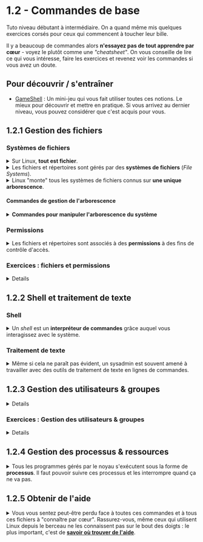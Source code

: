 # 1.2 - Commandes de base
Tuto niveau débutant à intermédiaire. On a quand même mis quelques exercices corsés pour ceux qui commencent à toucher leur bille.

Il y a beaucoup de commandes alors **n'essayez pas de tout apprendre par cœur** - voyez le plutôt comme une *"cheatsheet"*. On vous conseille de lire ce qui vous intéresse, faire les exercices et revenez voir les commandes si vous avez un doute.

## Pour découvrir / s'entraîner
+ [GameShell](https://github.com/phyver/GameShell) : Un mini-jeu qui vous fait utiliser toutes ces notions. Le mieux pour découvrir et mettre en pratique. Si vous arrivez au dernier niveau, vous pouvez considérer que c'est acquis pour vous.

## 1.2.1 Gestion des fichiers

### Systèmes de fichiers
<details><summary>Sur Linux, <b>tout est fichier</b>.</summary>

Que ce soient les comptes d'utilisateurs, la configuration de votre shell, votre clavier ou votre connexion avec un serveur distant, tout est représenté par des fichiers.

</details>

<details><summary>Les fichiers et répertoires sont gérés par des <b>systèmes de fichiers</b> (<i>File Systems</i>).</summary>

Un FS est une couche logique qui opère par dessus une partition d'un périphérique de stockage. 

Son rôle principal est d'organiser vos données dans une structure logique arborescente, qui vous permet de les désigner par des **chemins**.

Le FS a d'autres tâches comme [gérer les permissions](#les-permissions-unix) sur ces données, vérifier leur intégrité, prendre des instantanés à des fins de sauvegarde ... et bien d'autres encore. 

</details>

<details><summary>Linux "monte" tous les systèmes de fichiers connus sur <b>une unique arborescence</b>.</summary>

+ La **racine** de cette arborescence est `/`.
    - C'est la base de l'arborescence.
    - Il s'agit généralement du système de fichiers sur lequel le gros du système est installé.
+ D'autres systèmes de fichiers peuvent être **"montés"** en n'importe quel point sous la racine.
    - *Monter* (*mount*) un système de fichiers signifie le *"brancher"* à l'arborescence pour rendre son contenu accessible au système.
    - Un *mountpoint* est un répertoire sur lequel on monte un système de fichiers.
        * Par exemple, votre partition de boot est probablement montée sur `/boot/efi`.
+ Certains répertoires de l'arborescence ont une fonction standard, par exemple :
    - `/etc` : fichiers de config globaux (agissant à l'échelle de tout le système)
    - `/home` : répertoire sous lequel se trouvent les répertoires de chaque utilisateur (sauf *root*)
    - `/tmp` : fichiers temporaires ...
    - Ces chemins ne sont pas spécialement intuitifs mais vous apprendrez rapidement à vous y repérer pour trouver rapidement ce que vous cherchez.

</details>

#### Commandes de gestion de l'arborescence
<details><summary><b>Commandes pour manipuler l'arborescence du système</b></summary>

+ `pwd` : afficher le chemin du **dossier courant**
+ `ls` : **lister le contenu du dossier** courant.
    - `ls <dossier>` : lister le contenu d'un dossier
    - `ls <fichier>` : lister un fichier
    - `-l` : détails
        * permissions ...
        * taille ...
        * date de modification ...
    - `-a` : aussi les fichiers cachés (commençant par `.`)
        * *Remarque : tous les dossiers contiennent deux dossiers cachés spéciaux : `.` et `..`.* 
            * `.` désigne le dossier courant lui-même
            * `..` désigne le dossier parent.
+ `cd` : __*change directory*__
	- `cd <dossier>` : se rendre dans *dossier*.
		* Si le chemin est **absolu** (commence par `/`), on suivra le chemin à partir de la racine de l'arborescence.
    		* *Exemple : `cd /var/logs` : je vais dans le dossier `var/logs` sous `/`*
  		* Si le chemin est **relatif** (ne commence pas par `/`), on suivra le chemin à partir du dossier courant.
    		* *Exemple : `cd logs` : je vais dans le dossier `logs` sous le dossier courant*
	- `cd ..` : se rendre dans le dossier parent
	- `cd -` : retourner au dossier précédent
	- `cd ~` ou `cd $HOME` : se rendre dans son répertoire utilisateur.
+ `mkdir <dossier...>` : __*make directory*__
	- Même logique que *cd* avec les chemins relatifs et absolus
	- Pour créer plusieurs niveaux de répertoires d'un coup, utiliser `-p`:
		* `mkdir -p titi/tata/toto`
+ `rm` : __*remove*__
	- **<u>!-- ATTENTION --!</u>**, commande dangereuse. Les éléments supprimés ne sont pas placés dans une corbeille, ils sont perdus définitivement.
	- `rm <fichier...>`
	- `rm -r <dossier...>` : supprime les dossiers et leur contenu
	- Pour ne pas demander de confirmation, `-f`
		* `rm -rf titi`
	- Vous pouvez sélectionner les fichiers et dossiers avec un *wildcard* :
		* `?` : n'importe quel caractère
		* `*` : n'importe quelle chaîne de caractères
		* *Exemple : `rm *.jpg` supprime tous les fichiers qui termine par '.jpg'*
+ `cp <source...> <destination>` : __*copy*__, `mv <source...> <destination>` : __*move*__
	- Pareil, vous pouvez utiliser des *wildcards*
	- `cp 2021.tar.gz 2022.tar.gz 2023.tar.gz /mnt/stockage/photos/`
	- `mv /home/Documents/* /mnt/stockage/documents/`
+ `touch <fichier...>` : créer un fichier vide, ou rafraîchir sa date de modification s'il existe déjà
	- Alternative : `:> <fichier>` écrit du vide dans un fichier - donc, crée un fichier vide ou supprime son contenu s'il existe déjà.
+ `ln -s <source> <destination>` : créer un *symlink* (lien symbolique)
	- _Avec un chemin absolu : `ln -s /usr/lib/jvm/java-17-openjdk /usr/lib/jvm/default` : créée le lien `/usr/lib/jvm/default`, un pointeur sur `/usr/lib/jvm/java-17-openjdk`._
		* _Même si vous déplacez `default` ailleurs, il pointera toujours sur les mêmes données._
	- _Avec un chemin relatif : `ln -s ./java-17-openjdk ./default`._
		* _Si vous déplacez `default` dans un autre dossier, il tentera de pointer sur `java-17-openjdk` dans ce nouveau dossier._
	- Il existe aussi des *hard links* (sans l'option `-s`).
+ `locate <nom-ou-chemin>` et `updatedb` : **Trouver des fichiers n'importe où dans l'arborescence**
	- `sudo updatedb` : pour rafraîchir la base de données des chemins
	- `locate openjdk` : trouver tous les chemins qui contiennent *"openjdk"*
	- `locate jvm/java-17-openjdk` : trouver tous les chemins qui contiennent *"jvm/java-17-openjdk"*...
	- `locate -b <nom>` : chercher uniquement dans le nom de fichier et pas le reste du chemin
	- Si vous n'avez pas ces commandes, procurez-vous le paquet *mlocate* ou *plocate*
+ `du` : *disk usage* (taille d'un fichier ou répertoire)
	- `du <fichier...>` : taille de fichiers
	- `du -csh <dossier>` : taille totale du dossier
	- `du -ch <dossier>` : taille de chaque élément dans le dossier, puis taille totale
+ `df` : Espace libre et utilisé sur l'ensemble d'un système de fichiers
	- `df -h` : pour tous les FS montés
	- `df -h <chemin>` : pour le FS contenant le chemin

#### Pour aller plus loin :
<details>

+ [*tar* : créer et extraire des archives rapidement](https://doc.ubuntu-fr.org/tar)
+ [*Hard links* and *Symlinks* explained](https://www.redhat.com/sysadmin/linking-linux-explained)
+ [La commande *find*](https://www.ionos.com/digitalguide/server/configuration/linux-find-command/)
	- Chercher des fichiers avec des filtres bien spécifiques
	- Eventuellement exécuter des actions sur ces fichiers
</details>

</details>
</details>


### Permissions
<details><summary>Les fichiers et répertoires sont associés à des <b>permissions</b> à des fins de contrôle d'accès.</summary>

+ Les permissions possibles sont :
    - `r` : __*read*__
    - `w` : __*write*__, le droit de modifier ou supprimer.
        * *Sur un dossier, accorde le droit de créer des fichiers dans ce dossier.*
    - `x` : __*execute*__
        * *Sur un dossier, accorde le droit de se rendre dans ce dossier et d'en lister le contenu.*
+ Les fichiers ont un **utilisateur et un groupe propriétaire**. Les permissions s'appliquent à **trois entités** :
    - `u` : __*user*__, l'utilisateur propriétaire du fichier/dossier
    - `g` : __*group*__, les utilisateurs du groupe propriétaire du fichier/dossier
    - `o` : __*others*__, tous les autres utilisateurs
+ Les permissions d'un fichier pour une entité donnée sont représentées par **trois bits** - on peut donc les traduire en valeur numérique dans le système octal.
    - Dans l'ordre, les trois bits sont `rwx`. 
    - Avec ces trois **bits à 1 (permission accordée)**, on a donc `111` = `7` dans le système octal.
        * `r` = 4 (2²)
        * `w` = 2 (2¹)
        * `x` = 1 (2⁰)
        * `rwx` =  4 + 2 + 1 = 7
    - *Par exemple, si j'accorde uniquement les droits de lecture et d'exécution, mais pas d'écriture, les permissions s'écrivent :*
        * `r-x` en notation symbolique
        * `5` en notation octale

<details><summary>Pour récapituler, voici quelques exemples :</summary>

+ `rwx rwx rwx` ou `777` :
    - `u=rwx` : l'utilisateur propriétaire a tous les droits
    - `g=rwx` : le groupe propriétaire a tous les droits
    - `o=rwx` : tous les autres utilisateurs ont tous les droits
    - Le fichier est donc publiquement lisible, modifiable et exécutable.
+ `rwx r-x r-x` ou `755` :
    - Tout le monde peut lire et exécuter
    - Seul l'utilisateur propriétaire peut modifier
+ `rwx r-x ---` :
    - L'utilisateur propriétaire et le groupe propriétaire peuvent lire et exécuter.
    - Seul l'utilisateur propriétaire peut modifier
+ `rw- r-- r--` :
    - Tout le monde peut lire.
    - Seul l'utilisateur propriétaire peut modifier.
    - Le fichier n'est pas exécutable.

</details>

+ L'utilisateur `root` peut passer outre les permissions. Il a **tous les droits sur le système**. L'administreur peut temporairement agir en temps que `root` en préfixant votre commande par **`sudo`** - mais, il fait alors très attention à ce qu'il fait !
	- Exemple : `sudo cat /etc/shadow`
	- Réfléchissez avant d'exécuter des commandes avec `sudo`. Par exemple, `sudo rm -rf /` supprimerait TOUTE l'arborescence du système.

#### Commandes de gestion des permissions
<details>

+ `ls -l` : afficher
	- Affiche l'utilisateur et le groupe propriétaires
	- Affiche les permissions
+ `chmod <permissions> <fichier-ou-dossier...>` : changer les permissions
	- Les permissions peuvent être assignées pour seulement certaines entités ou pour toutes les entités, de façon absolue ou relative et en notation symbolique ou octale :
		* `chmod u+x monf.txt` : **ajouter** la perm `x` à `u`
		* `chmod ug=rw,o= monf.txt` : **set de manière absolue** les perms à `rw-` pour `u` et `g`, set les perms à `---` pour `o`
		* `chmod ugo-x monf.txt` : **retirer** la perm `x` à tout le monde
		* `chmod rwxr-xr-x monf.txt` : **set de manière absolue** les perms `rwx` pour `u`, `r-x` pour `g` et `r-x` pour `o`
		* `chmod 755 monf.txt` : équivalent à la commande du dessus. **<u>C'est la syntaxe à privilégier</u>**
	- Option `-R` : mode récursif (appliquer à tous les enfants d'un dossier)
+ `chown [user][:group] <fichier-ou-dossier...>` : changer l'*ownership*
	- `chown dupont monf.txt`
	- `chown dupont:admin monf.txt`
	- `chown :admin monf.txt`
	- Option `-R` : mode récursif (appliquer à tous les enfants d'un dossier)
</details>

#### <h4>Pour aller plus loin : gestion avancée des permissions

<details><summary>Le système des permissions UNIX, détaillé plus haut, est évidemment trop simpliste pour mettre en place des politiques de contrôle d'accès complexes. Linux utilise aussi d'autres systèmes de permissions plus avancés.</summary>

+ [Permissions spéciales](https://www.redhat.com/sysadmin/suid-sgid-sticky-bit) : sticky bit, SGID bit et SUID bit
+ [ACLs](https://doc.ubuntu-fr.org/acl) : Aller plus loin que le modèle POSIX standard pour assigner des permissions spécifiques à plusieurs utilisateurs et groupes
+ [SElinux (avancé)](https://access.redhat.com/documentation/fr-fr/red_hat_enterprise_linux/9/html/using_selinux/getting-started-with-selinux_using-selinux) : confinement avancé des composants du système
    - Très utilisé sur les systèmes RHEL

</details>

</details>

### Exercices : fichiers et permissions
<details>

#### Exercice 1 : Baptême du feu (très facile)
<details>

+ Affichez votre répertoire courant.
+ Rendez-vous dans le dossier `/tmp`.
+ Listez son contenu, y compris les fichiers cachés.
+ Affichez la taille totale du dossier `/tmp`.
+ Créez-y un dossier `mond`
+ Déplacez-vous dans ce dossier et créez-y un fichier vide `monf`
+ Remontez au dossier parent.
+ Supprimez le dossier `mond` en une seule commande.
+ Rendez-vous dans votre *home directory*.
+ Affichez les permissions et l'utilisateur propriétaire du dossier courant.
+ Sans changer de dossier, créez le fichier `/opt/monf-le-retour-de-la-vengeance-chez-les-chtis-4`
+ Créez un lien symbolique vers le fichier nouvellement créé dans votre home directory.
+ En utilisant `locate`, trouvez tous les chemins du système de fichier qui contiennent *"vmlinuz"*
+ En utilisant `locate`, trouvez tous les chemins du système de fichier qui contiennent `tab` dans le nom du fichier (et pas le reste du chemin)
+ En utilisant `locate`, trouvez `monf-le-retour-de-la-vengeance-chez-les-chtis-4`, le fichier que vous avez récemment créé mais dont vous avez oublié le chemin complet.

</details>

#### Exercice 2 : Vous ne passerez pas (facile)
<details>

+ Créez un fichier `helloworld.sh` contenant :
	- ```bash
		#!/bin/bash
		echo 'H3ll0 W0rLd !!!'
		```
	- Pour écrire dans le fichier, utilisez [cat](#ecrire-avec-cat) ou un [éditeur de texte en lignes de commandes](#editeur2texte)
+ Affichez les permissions du nouveau fichier.
+ Exécutez ce fichier en lançant `./helloworld.sh` dans le dossier où vous l'avez créé.
+ Donnez la permission d'exécution au groupe propriétaire et à tous les autres utilisateurs, mais supprimez le droit de lecture à votre groupe.
+ Remplacez le groupe propriétaire du fichier par *wheel* ou *sudo* (selon celui des deux qui apparait lorsque vous tapez `groups`)
+ Créez en une seule commande les dossiers `/mnt/toto/titi/tata`. Affichez les propriétaires du dossier `/mnt/toto/titi/tata`. Si vous n'en êtes pas propriétaire, devenez propriétaire de tous les dossiers se trouvant sous `/mnt/toto` en une seule commande.

</details>

#### Exercice 3 : Find (intermédiaire)
<details>

+ Trouvez les fichiers à partir de `/var/log` qui finissent par *".log"*.
+ Trouvez les dossiers dans `/etc` qui contiennent *"network"*, de façon insensible à la casse, dans leur nom.
+ Trouvez tous les fichiers dans `/var/log` qui datent de moins de 24h.
+ Trouvez tous les symlinks sous `/usr/lib` en descendant au maximum d'un répertoire en dessous de `/usr/lib`
	- (chercher dans le dossier-même et dans ses dossiers enfants, mais pas plus loin)
+ Trouvez tous les fichiers qui ne possèdent pas la permission d'exécution pour tous les utilisateurs (*others*) dans `/usr/bin` et, avec la même commandes, symlinkez les vers le dossier `/opt/vip/` que vous aurez créé au préalable. Les symlinks ne doivent pas être cassés.
</details>

#### Exercice 4 : Permissions spéciales (intermédiaire)
<details>

+ Créez un utilisateur *toto*
+ Créez un répertoire public `/opt/collab`, avec les fichiers suivants et les permissions suivantes :
	- `/opt/collab/by-toto.txt` appartenant à l'utilisateur *toto*
	- `/opt/collab/by-me.txt` appartenant à votre utilisateur
	- Tout le monde doit pouvoir modifier le contenu de ces deux fichiers, mais le seul à pouvoir supprimer ces fichiers est leur propriétaire
		* Votre utilisateur doit pouvoir modifier le contenu du fichier de *toto*, mais pas le supprimer
  
+ Créez un groupe *team*
+ Créez un répertoire `/opt/workspace` appartenant au groupe *team* où tous les fichiers qui seront créés à l'avenir seront automatiquement placés dans le groupe *teams*
	- Créez un fichier avec *toto* dans ce groupe. Il doit être placé automatiquement dans le groupe *teams*.
  
+ Seul *root* est autorisé à changer des mots de passe. Comment se fait-il que la commande `passwd` vous permette de changer votre propre mot de passe sans être *root* ?

+ Trouvez, à l'aide de `find`, tous les fichiers dans `/bin`, `/usr/bin` et `/sbin` qui ont au moins le bit SUID ou SGID de set. 
</details>

#### Exercice 5 : ACLs (intermédiaire)
<details>

+ Créez un utilisateur *toto*.
+ Créez avec votre utilisateur le fichier `/opt/just-me-and-toto`, et donnez-lui les permissions *0600*.
+ Sans changer l'owner du fichier ni ses permissions standard, créez une règle d'ACL pour que ce fichier soit aussi lisible et modifiable par *toto*.
+ *toto* et votre utilisateur doivent pouvoir afficher et modifier le fichier. Personne d'autre ne doit pouvoir l'afficher ou le modifier.

*NB : En pratique, les ACLs sont souvent utilisées pour partager des sockets entre plusieurs utilisateurs applicatifs.*
</details>

#### Exercice 6 : Magic FileSystem (avancé)
<details>

Vous aurez besoin des paquets qui permettent la gestion d'un système de fichiers BTRFS, probablement nommés `btrfs-progs`.

+ Créez un disque virtuel de 5G et montez le sur un nouveau *loop device*
	- *Indice: `man truncate`, `man losetup`
+ Créez deux partitions de 2.5G et formattez-les avec le système de fichiers *BTRFS* de façon à simuler du RAID0 (mirroring des deux partitions)
	- *Indice: `man mkfs.btrfs`*
+ Montez le système de fichiers en lecture seule sur `/mnt/butter`. Vous ne devez pas pouvoir créer un fichier dessus, même en temps que *root*.
+ Remontez le système de fichiers en mode écriture.
+ Créez un fichier `/mnt/butter/toto.txt` 
+ Faites un snapshot de votre système de fichiers à `/mnt/butter/snap-$(date +%Y-%m-%d)`
+ Supprimez le fichier `/mnt/butter/toto.txt`. Le snapshot doit toujours contenir `toto.txt`
+ *Hardlinkez* le fichier `toto.txt` contenu par le snapshot vers votre *home*. Pourquoi cela ne fonctionne-t-il pas ?
+ Démontez le système de fichiers, supprimez le *loop device* et le disque virtuel

</details>


#### Exercice 7 :  SELinux (avancé, RHEL)
<details>

+ Si ce n'est pas déjà fait, activez SELinux de façon permanente sur le système.
+ Affichez le contexte SELinux de `/etc/passwd`
+ Faites tourner votre serveur SSH sur le port 2222/tcp au lieu du port standard 22/tcp.
+ Avec un serveur web Apache, servez des fichiers depuis un sous-répertoire de votre *home* par exemple `~/Documents`
+ Suivez la procédure de récupération de mot de passe.
	- Démarrez en ajoutant `rd.break` à vos options de kernel. Vous obtiendrez un shell juste après le chargement du *initial RAMdisk*.
	- Montez le FS de votre partition racine sur `/sysroot`.
	- Chrootez sur `/sysroot` et modifiez le mot de passe d'un utilisateur.
	- Au cours de la procédure, il se peut que vous ayez à un moment fait subir des modifications au contexte SElinux d'un fichie. Lequel ?
    	- Arrangez-vous pour régler le problème.
+ (Difficile) : Créez un script [dispatcher](https://man.archlinux.org/man/NetworkManager-dispatcher.8.en) *NetworkManager* (script qui se lance automatiquement lorsqu'un certain événement survient sur une connexion NM).
	- Ce script DOIT commencer par `#!/bin/bash`
	- Lorsqu'une connexion devient UP, il doit append l'heure dans le fichier `/opt/connection-up.log`
	- Normalement, ça ne doit pas marcher. Qu'est-ce qui peut bien empêcher ce script de se lancer ? Résoudre le problème.

<details><sumamry>Indices :</summary>

- [Listening on uncommon ports with SELinux](https://www.rootusers.com/use-selinux-port-labeling-to-allow-services-to-use-non-standard-ports/)
- [Serving uncommon files with Apache on an SElinux-enabled system](https://tecadmin.net/configure-selinux-for-apache-new-directory/)
- [SElinux autorelabel a filesystem](https://access.redhat.com/solutions/24845)
  
</details>

</details>
</details>





## 1.2.2 Shell et traitement de texte

### Shell
<details><summary>Un <i>shell</i> est un <b>interpréteur de commandes</b> grâce auquel vous interagissez avec le système.</summary>

Faisons l'analogie entre Linux et une noix : vous avez le cerneau (*kernel*) à l'intérieur (assure les fonctions bas niveau), et la coquille (*shell*) qui l'enveloppe (interface haut niveau avec laquelle interagissent les utilisateurs).

Le shell par défaut sur la plupart des distributions est `bash` - c'est un shell très complet, à la syntaxe assez simple, et qui peut tout à faire servir de langage de programmation avec des variables, fonctions, boucles et tests conditionnels.

Pour les tâches avancées, on fait appel à d'autres programmes que l'on lance à partir du shell. 

<details><summary>Le shell assigne à ces programmes trois descripteurs de fichiers :</summary>

+ Une **sortie standard** (`stdout`, descripteur de fichier 1)
	* Résultat produit par la commande
+ Une **sortie d'erreur** (`stderr`, descripteur de fichier 2)
	* Messages d'information, de debug ou d'erreur qui ne doivent pas se retrouver mélangés avec le résultat de la commande
+ Une **entrée standard** (`stdin`, descripteur de fichier 0)
	* C'est là que le programme lit les données d'entrée dont il se nourrit. Ne pas confondre avec les arguments et les options fournis à l'appel du programme.

</details>

#### Redirections

<details><summary>Lorsque vous lancez les programmes de façon dans votre terminal, par défaut, <i>stdout</i> et <i>stderr</i> sont affichés dans le terminal et <i>stdin</i> provient de vos frappes de clavier. Or, le shell propose des <b>redirections</b> pour orienter la sortie d'une commande vers un certain fichier ou pour la passer à un autre programme.</summary>

+ `macommande > output.txt` : redirige *stdout* dans un fichier. S'il existe déjà, **remplace** son contenu.
  - `macommande >> output.txt` : redirige *stdout* dans un fichier. S'il existe déjà, **ajoute** le résultat à son contenu.
  - `macommande 2> err.txt` : redirige la sortie d'erreur dans un fichier.
  - `macommande 2>/dev/null` : `/dev/null` est un fichier spécial qui sert de "trou noir" - la sortie d'erreur disparaît tout simplement.
  - `macommande 2&>1 >/dev/null` : Redirige le descripteur `2` vers `1`, et `1` vers `/dev/null`. En gros, et *stdout* et *stderr* disparaissent, pour une commande totalement silencieuse.
+ `macommande < input.txt` : lit les données d'entrée à partir d'un fichier au lieu de les lire interactivement.
  - `macommande <<< "les chaussettes de l'archiduchesse sont elles sèches ? Je sais pas mais en tout cas elles fouettent vachement"` : input à partir d'un texte passé directement à la ligne de commande plutôt qu'un fichier
+ `macommande1 | macommande2` : opérateur **pipe** : passe les données produites par `macommande1` à `macommande2`. Vous pouvez enchaîner plusieurs commandes comme ça.
  - `macommande2 < <( macommande1 )` : équivalent, permet d'écrire les commandes dans l'autre sens.

</details>

#### Variables
<details>

+ Vous pouvez définir une variable avec la syntaxe `variable=valeur`. Ensuite, référencez la variable avec `$variable`.
	- Il ne doit pas y avoir d'espace entre le `=` et les deux opérandes.
	- Lire la valeur d'une variable : `echo "$variable"`
	- Si la valeur contient des espaces, il faut la mettre entre *quotes* simples ou doubles (`'` ou `"`).
  		* `couleurs="rouge vert jaune"`
  		* `$couleurs` serait décomposée en trois arguments - pour la traiter comme une seule chaîne de caractères, il faut aussi la référencer entre *quotes* : `echo "$couleurs"`
+ Scope des variables
    - `variable=valeur macommande` : définir la variable seulement pour une commande.
    - `export variable=valeur` : définir la variable pour tous les sous-processus (variable d'environnement). Autrement, elle reste locale au shell.
		* Une variable ne peut pas être exportée dans les processus parents. Elle ne peut que "descendre" la hiérarchie des processus.
+ Shell substitution : enregistrer la valeur d'une commande
	- `variable="$(macommande)"` : enregistre le *stdout* de *macommande* dans *variable*
	- `if [ "$(macommande)" = "rouge vert jaune" ]; then echo rasta; fi` : utilise le résultat de *macommande* directement comme argument d'une autre commande, sans passer par une variable.
+ Le shell utilise aussi des variables spéciales. Voici les plus importantes :
	- `$?` (code d'erreur de la dernière commande exécutée).
        * `0` : terminée sans erreur.
        * Toute autre valeur : erreur.
	- `$PATH` : dossiers où chercher des exécutables, délimités par des *":"*.
		* Exemple : `/usr/local/bin:/usr/bin:/bin:/usr/local/sbin`
		* Lorsque vous lancez une commande sans spécifier son chemin absolu (par exemple `ls`), vous cherchez parmi les dossiers des `$PATH` un exécutable qui porte le nom `ls`.
		* Vous pouvez ajouter un dossier comme suit : `export PATH="$PATH:/path/to/mon/dossier"`
	- `$HOME` : home directory de l'utilisateur courant.
    	* Bash supporte aussi les raccourcis `~` et `~dupont` (pour le home d'un autre utilisateur nommé *dupont*)
	- `$USER` et `$UID` : nom et UID de l'utilisateur courant

</details>

#### Navigation
<details>

- `Tab` : autocomplétion
- `Ctrl+L` : nettoyer l'écran.
- `Ctrl+A` / `Début` : début de ligne. `Ctrl+E` / `Fin` : fin de ligne.
- `Alt+RetourArrière` : effacer un mot entier


Bash se souvient des commandes que vous avez tapées précédemment.
+ `↓/↑` : naviguer dans les commandes précédentes.
+ `Ctrl+R` : chercher une commande précédente par mot clef.
- `!!` : commande précédente
  - Par exemple, `sudo !!` pour répéter la commande précédente en tant que `root`
  - `!3` : il y a 3 commandes
  - `!:2` : argument 2 de la dernière commande
  - `!3:2` : argument 2 il y a 3 commandes
  - `!$` : dernier argument de la dernière commande
	* Exemple : `cat /mnt/stockage/Documents/toto.txt` puis `cp !$ ~/Documents`
+ `history` : historique des commandes tapées. 
	- Ne contient pas les commandes actuellement en mémoire - seulement celles qui sont sauvegardées une fois que vous quittez le shell avec un `exit`.
</details>  

#### Pour aller plus loin
<details>

Aller plus loin avec Bash :
+ [Boucles](https://ryanstutorials.net/bash-scripting-tutorial/bash-loops.php)
+ Tests conditionnels
	- [`if`, `test` et `[`](https://buzut.net/maitriser-les-conditions-en-bash/)
	- [`&&` et `||`](https://frnn.medium.com/understanding-and-in-linux-bash-navigating-command-sequences-like-a-pro-fe5e72489da1)
	- [`case`](https://linuxize.com/post/bash-case-statement/), [`getopts`](https://www.quennec.fr/book/export/html/341)
+ [Fonctions](https://www.it-connect.fr/les-fonctions-en-bash%EF%BB%BF/) et [Aliases](https://doc.ubuntu-fr.org/alias)
+ [Personnalisation avec .bashrc](https://borntocode.fr/personnaliser-son-environnement-de-travail-sous-linux-grace-a-son-bashrc/) : enregistrer des variables, fonctions et alias de façon permanente
+ [Commentaires](https://linuxize.com/post/bash-comments/)

[Zsh](https://linuxhandbook.com/why-zsh/) : non, c'est pas le shell de Zemmour, c'est un shell à la syntaxe proche de Bash mais avec plus de fonctionnalités !
</details>

</details>


### Traitement de texte

<details><summary>Même si cela ne paraît pas évident, un sysadmin est souvent amené à travailler avec des outils de traitement de texte en lignes de commandes.</summary>

Puisque vous utilisez une interface textuelle, vous êtes en effet souvent amenés à filtrer, remplacer, générer et interpréter du texte.

Nous allons survoler les commandes les plus utiles pour travailler avec du texte.

+ `cat <fichier...>` : **Afficher un ou plusieurs fichiers**
	- On peut aussi l'utiliser pour **écrire dans des fichiers** grâce à des redirections : <a id=ecrire-avec-cat></a>
		* `cat > toto.txt` : créer / remplacer toto.txt
    		* Le "fichier" d'entrée est *stdin*, donc votre entrée clavier dans le terminal. Tapez interactivement votre message. Quand vous avez fini de taper le message, `Ctrl+D` pour fermer.
  		* `cat >> toto.txt` : append dans toto.txt
+ `wc` : *word count* (**Compter** des lignes/mots/caractères)
	- `wc -l` : nombre de lignes
	- `wc -c` : nombre de caractère
    	* *NB : (Compte les sauts de ligne !)*
	- `wc -w` : nombre de mots
	- Exemple : `who` affiche un utilisateur par ligne. Pour avoir le nombre d'utilisateurs connectés, il suffit donc de faire un `who | wc -l`
+ `grep <regex> <fichier...>` : **filtrer par expression régulière** (*regex*). **Incontournable !**
	- `grep 'root:' /etc/passwd` : afficher uniquement les lignes de `/etc/passwd` qui contiennent le texte `root:`
	- `getent passwd | grep 'root:'` : piper `grep` pour filtrer le résultat d'une commande
	- `-B<n>` : (Before) Afficher aussi les `n` lignes avant le match
	- `-C<n>` : **(Contexte) Afficher aussi les `n` lignes avant et après le match**
	- `-A<n>` : (After) Afficher aussi les `n` lignes après le match
    	* `man sshd_config | grep -A2 Banner`
	- `-i` : insensible à la casse
	- `-v` : mode inversé (lignes qui ne matchent pas)
	- `-E` : mode regex étendu (plus de fonctionnalités)
	- `-R` : chercher dans le contenu de tous les enfants du dossier (mode récursif)
		* souvent utilisé avec `-l` (affiche uniquement le nom des fichiers qui match)
	- Quelques tokens spéciaux pour écrire des *regex* :
		* `^` / `$` : début / fin de ligne
        	* `grep "^ip" /etc/services` : Les lignes de `/etc/services` qui **commencent** par *"ip"*
    	* `.` : n'importe quel char
    	* `[abc]` : n'importe quel char parmi *"a"*, *"b"* et *"c"*
        	* `[a-zA-Z0-9]` : on peut spécifier des portées
        	* `[[:alpha:]]` : on peut spécifier des classes de caractères (Mode étendu `-E`)
        	* `[^abc]` : n'importe quel char sauf *"a"*, *"b"* et *"c"*
    	* `a*` : 0 ou plus fois le caractère *"a"*
    	* `a+` : 1 ou plus fois le caractère *"a"* (Mode étendu `-E`)
    	* `{n}` : n fois exactement le caractre *"a"* (Mode étendu `-E`)
    	* `{n,}` / `{,n}` : n fois ou plus / n fois ou moins le caractre *"a"* (Mode étendu `-E`)
    	* `{m,n}` : entre `m` et `n` fois le caractère *"a"* (Mode étendu `-E`)
    	* `(plusieurs tokens)` : groupe, que l'on peut ensuite rappeler ou répéter (Mode étendu `-E`)
    	* *Utiliser un antislash `\` pour échapper un caractère spécial*
+ `head`, `tail` : **n premières / dernières lignes d'un texte**
	- `getent hosts | head -3` : 3 premières lignes de `/etc/hosts`
	- `getent hosts | tail -3` : 3 dernières lignes de `/etc/hosts`
	- `getent hosts | tail +3` : Tout sauf les 3 premières lignes de `/etc/hosts`
	- *Par défaut, si vous ne spécifiez pas `-<n>`, sélectionne 10 lignes.*
+ `vi` et `nano` : <u>**éditeurs de texte**</u> en lignes de commandes, souvent installés par défaut. <u>**Indispensable.**</u> <a id=editeur2texte></a>
	- [`nano`](https://www.hostinger.fr/tutoriels/nano) est facile d'utilisation mais assez simple
	- [`vi`](https://www.linuxtricks.fr/wiki/guide-de-sur-vi-utilisation-de-vi) est difficile d'utilisation mais très complet. Une fois maîtrisé, il peut vous rendre très productif.
		* Si vous l'avez, préférez `vim` qui dispose du *syntax highlighting* pour la plupart des langages et fichiers de config
	- Apprenez à utiliser l'un des deux.
+ `more`, `less`, `view` : pagers (naviguer dans un texte qui déborde de l'écran)
	- `more` et `less` sont simples, vous pouvez scroll avec ↓↑ et la barre d'espace. `q` pour quitter.
	- `view` est un `vi` en mode lecture seule, donc compliqué mais beaucoup de fonctionnalités avancées (recherche, raccourcis clavier pour naviguer...)
+ `cut -d<delim> -f<champs>` : sélectionner les **champs d'un texte**.
	- `cat /etc/passwd | cut -d: -f2,3,7` : champs 2, 3 et 7 de `/etc/passwd`, avec le délimiteur `:`
	- Si votre délimiteur est un espace, il faudra le mettre entre quotes pour que bash ne l'interprète pas comme du vide. `cut -d' ' ...`
	- `-f3-` : sélectionne Tous les champs à partir du champ 3.

### Pour aller plus loin
<details>

+ [`sort`](https://www.redhat.com/sysadmin/sort-command-linux) : **trier** les lignes
	- *Exemple : `ls -l | sort -n -k5`  : contenu du dossier, trié par taille croissante*
+ [**`sed`**]**(https://quickref.me/sed.html) : traitement de texte avancé par expressions régulières. **Incontournable**.
	- _Exemple : `sed '1,$s/:/|/g'` remplace les *":"* par des *"|"* sur la première et la dernière ligne._
+ [xargs](https://www.malekal.com/comment-utiliser-commande-xargs-exemples/) : convertir l'entrée standards en arguments à passer à une commande

D'autres commandes plus gadget :

+ [`awk`](https://connect.ed-diamond.com/GNU-Linux-Magazine/glmf-131/awk-le-langage-script-de-reference-pour-le-traitement-de-fichiers) : traitement de texte avancé par langage procédural et expressions régulières.
	- _Exemple : `awk -F':' '{print $2 $NF}` affiche le deuxième et dernier champ de `/etc/passwd` (en utilisant *":"* comme délimiteur)._
+ [`rev`](https://bash.cyberciti.biz/guide/Rev_command) : inverser le texte
+ [`tr`](https://www.malekal.com/la-commande-tr-utilisations-et-exemples/) : *transliterate* (supprimer ou remplacer des classes de caractères)
	- _Exemple : `tr '[a-z]' '[A-Z]'` mettra tous les caractères entre *"a"* et *"z"* en majuscules._
+ [`split` & `paste`](https://www.lessons2all.com/linux_split_paste_command.php) : scinder & joindre des fichiers
</details>

### Exercices : Shell et traitement de texte
<details>

#### Exercice 1 : Secrétaire d'élite (modéré)
<details>

+ Affichez uniquement les services qui utilisent un port UDP dans `/etc/services`
+ Affichez uniquement les adresses IPv4 (et non IPv6) dans `/etc/hosts`
+ Affichez le contenu de `/etc/ssh/sshd_config` sans les commentaires
+ Affichez les services qui contiennent un numéro à la fin de leur nom dans `/etc/services`
+ Affichez uniquement le nom d'utilisateur et le shell utilisé dans `/etc/passwd`. On ne doit pas voir les autres champs.
	- Filtrez maintenant ce résultat pour montrer tous les utilisateurs qui utilisent le shell `nologin`.
+ Donnez le nombre de lignes dans `/etc/passwd`
+ Affichez tout sauf les 3 premières lignes de `/etc/nsswitch.conf`
+ Affichez seulement les lignes 2 et 3 de `/etc/nsswitch.conf `
+ Avec votre éditeur de texte préféré, rajoutez un message en dessous du message actuel dans `/etc/issue` et sauvegardez les changements.
+ Concaténez tous les fichiers du dossier `/lib/udev/rules.d/` en un seul fichier `/tmp/udev-rules-dump`
+ Affichez les lignes de `/etc/ssh/ssh_config` qui contiennent *"host"*, de manière insensible à la casse, ainsi que les 2 lignes suivant chaque occurrence.
+ En utilisant `grep` et sans passer *root*, affichez le nom de tous les fichiers à partir de `/etc` qui contiennent *"network"* (pas dans leur nom, dans leur contenu), de manière insensible à la casse, et faites en sorte de ne pas afficher les messages d'erreur.
+ Enregistrez dans la variable `hosts_lookup_strategy` la ligne de `/etc/nsswitch.conf` qui commence par *"hosts:"*. Puis, affichez le nombre de mots dans cette variable en retirant d'abord le premier champ.

</details>

#### Exercice 2 : Sed du grenier (intermédiaire)
<details>

+ En une seule commande `sed`, affichez uniquement les lignes 3, 5 et la dernière ligne de la sortie de `getent passwd`
+ Affichez avec `sed` uniquement les lignes de `/etc/services` qui ont des numéros de ports d'au maximum 3 chiffres
+ Utilisez `sed` pour afficher `/etc/ssh/sshd_config` sans les lignes vides
	- Bonus : faites la même chose avec `tr`
+ Remplacez toutes les occurences du mot *"network"*, quelle que soit leur casse, par le mot *"Rozo"* dans la sortie de `man NetworkManager`
+ Enregistrez la sortie de la commande `man NetworkManager` dans un fichier. Maintenant, appliquez la commande `sed` précédente pour venir remplacer directement le contenu de ce fichier (sans en créer un nouveau).
+ Utilisez `sed` pour afficher d'abord le numéro de port (sans le *"/tcp"*, *"/udp"* ...), pu`/etc/services`,
+ (Un peu plus difficile) Toujours avec `sed`, afficher dans la sortie de `man man`, uniquement le texte qui était entouré par des chevrons `<>`. Les chevrons eux-mêmes ne doivent pas s'afficher, seulement leur contenu, et les lignes qui ne contenaient pas de mots entre chevrons ne doivent pas non plus s'afficher.

</details>
</details>
</details>




## 1.2.3 Gestion des utilisateurs & groupes
<details>

+ `useradd <username>` : **ajouter un utilisateur**
	- `-g <maingrp>` : groupe principal. Par défaut, un groupe avec le même nom que l'utilisateur est créé.
	- `-G <groups...>` : groupes secondaires
	- `-d </path/to/home>` : chemin de son home directory si vous ne voulez pas utiliser le `/home/<username>` par défaut.
	- `-s </path/to/shell>` : spécifier un login shell différent du `/bin/bash` par défaut
+ `usermod <username>` : **modifier un utilisateur**
	- `-aG <groups...>` : **rejoindre des groupes secondaires** (très utile)
		* *NB: Si vous vous ajoutez vous-même dans un groupe, il faut quitter votre shell et en relancer un nouveau pour que le changement prenne effet.*
		* *Exemple : s'ajouter dans le groupe `docker` pour avoir le droit de gérer des conteneurs `docker` avec votre utilisateur.*
	- `-l <login>` : modifier le nom d'utilisateur
	- `-L <login>` : lock (désactiver le compte)
+ `passwd [username]` : **modifier le mot de passe d'un utilisateur**
	- (Si aucun utilisateur spécifié, modifier son propre mot de passe)
+ `userdel <username...>` : supprimer des utilisateurs

+ `su - [username]` : se connecter en tant qu'un autre utilisateur. Il faudra rentrer son mot de passe
	- Par défaut, si aucun utilisateur n'est spécifié, vous devenez *root*. Attention !
	- `logout` ou `exit` : se déconnecter du shell de l'autre utilisateur
+ `sudo -u <username> <commande...>` exécuter une seule commande en tant qu'un autre utilisateur

+ `groupadd <groups...>` : **ajouter des groupes**
+ `groupdel <groups...>` : supprimer des groupes

+ `groups [username]` : **nom des groupes secondaires**
+ `id [username|uid]` : UID, GID du Groupe principal et GIDs des groupes secondaires
	- `id -ng [username]` : nom du groupe principal
	- `id -nG [username]` : **nom des groupes secondaires (équivalent à la commande `groups`)**
+ `who` : **utilisateurs connectés actuellement**
+ `last` : last logins

+ `/etc/passwd` : Fichier contenant les informations des comptes d'utilisateur. Voir [https://www.cyberciti.biz/faq/understanding-etcpasswd-file-format/](https://www.cyberciti.biz/faq/understanding-etcpasswd-file-format/)
+ `/etc/group` : Fichier contenant les informations des groupes. Voir [https://www.cyberciti.biz/faq/understanding-etcgroup-file/](https://www.cyberciti.biz/faq/understanding-etcgroup-file/)
+ `/etc/shadow` : Fichier contenant les hash de mots de passe des comptes d'utilisateur. Accessible à `root` uniquement.

</details>

### Exercices : Gestion des utilisateurs & groupes
<details>

#### Exercice 1 : Amis imaginaires (facile)
<details>

+ Créez l'utilisateur *titi* avec les paramètres suivants :
	- Son *home directory* est `/var/titi`
	- Son shell est `/bin/sh`
	- Son mot de passe est *"tatatoto"*
+ Créez le groupe *amisimaginaires*
+ Ajoutez *titi* au groupe *amisimaginaires*, sans modifier son groupe principal. Vérifiez qu'il a rejoint le groupe dans le fichier `/etc/group`.
+ Créez le fichier `/tmp/partagé`. Changez son groupe propriétaire en *amisimaginaires*. Donnez au groupe toutes les permissions, et aux autres aucune permission.
+ Connectez-vous en tant que *titi*. Ecrivez quelque chose dans ce fichier. Dans un autre terminal, affichez les utilisateurs connectés en ce moment.
+ Déconnectez-vous du shell de *titi*. Lisez le fichier avec votre utilisateur.
+ En tant que *titi*, supprimez ce fichier, sans vous reconnecter sur son shell.
+ Supprimez *titi* et le groupe *amisimaginaires*.
</details>
</details>

## 1.2.4 Gestion des processus & ressources
<details><summary>Tous les programmes gérés par le noyau s'exécutent sous la forme de <b>processus</b>. Il faut pouvoir suivre ces processus et les interrompre quand ça ne va pas.</summary>

+ `ps aux` : **afficher tous les processus** en cours et leurs détails (PID, utilisation du CPU ...)
	- On filtre souvent avec `grep`
+ `htop`, `top` : **surveiller de façon interactive** les **processus** et les **performances CPU/mémoire**
+ `uptime` : charge moyenne des CPU sur les 1, 5 et 15 dernières minutes
+ `free -h` : **mémoire dispo et utilisée**
+ `w` : temps de CPU (PCPU) utilisé par chaque utilisateur connecté

+ `pgrep <pattern>` : trouver les **PIDs d'un processus à partir d'un mot** ou d'une regex
	- Ex: `pgrep systemd`
	- `-l` : afficher la commande du processus en plus du PID
	- `-u <user>` : chercher les processus d'un utilisateur donné
		* `pgrep -l -u admin` : tous les processus de l'utilisateur *"admin"*
+ `kill`, `killall` et `pkill` : **envoyer un signal** à des processus (le plus souvent **pour les arrêter**)
	- `kill -SIGTERM <PID...>` : terminer "gentiment" des processus (pour qu'ils se terminent correctement)
	- `kill <PID...>` : terminer "méchamment" (tuer) des processus (forcer à quitter quand ils ne répondent pas)
	- `killall <commande>` : chercher les processus par nom et les tuer
    	* `killall firefox` 
    	* `-u` : seulement pour mon utilisateur
    	* `-SIGTERM` : terminer "gentiment"
	- `kill $(pgrep <pattern>)` : tuer par pattern
	- `pkill -u <username>` : tuer tous les processus d'un utilisateur.
    	* *NB : Si vous tuez tous vos processus alors que vous êtes connecté en SSH, vous perdrez votre connexion.*
	- `pkill -P <PID>` : tuer le processus et tous ses processus enfants
+ Gérer les processus lancés par ce shell :
	- `macommande &` : __lancer *macommande* en tache de fond__ et récupérer une invite de commande
		* Exemple: `sleep 20 &`
	- `jobs` : jobs en cours dans ce shell et leur *jid* (job ID)
	- `Ctrl+Z` : Mettre en pause le processus
	- `Ctrl+C` : Interrompre le processus
	- `bg %<jid>` : reprendre le processus de job ID *"jid"* en tâche de fond
	- `fg %<jid>` : faire revenir un processus au premier plan et le reprendre s'il était arrêté
		* Exemple : ```bash
				sleep 20
				[ctrl+z]
				jobs
				bg %1
				fg %1
				[ctrl+c]
			```
	- `kill %<jid>` : terminer un processus avec son Job ID
	- `$!` : PID du dernier processus lancé
+ `nohup <commande> &` : **Lancer un processus qui survivra même si le shell est fermé / la connexion est perdue**
	- Sans `nohup`, votre processus serait interrompu dès que vous quitteriez votre shell ou perdez votre connexion au serveur.
	- Exemple : `nohup bash make-backup.sh &` 
	- *NB : `tmux` fait la même chose.*
  
### Exercices : Gestion des processus et des ressources
<details>

#### Exercice 1 : Tueur en série (facile)
<details>

+ Lancez la commande `sleep 200` en tâche de fond.
+ Identifiez son JID.
+ Tuez le processus à partir de son JID
+ Lancez la commande `sleep 200` et mettez la en pause.
+ Repérer le PID processus en utilisant `ps` ou `pgrep`
+ Mettre fin correctement au processus en utilisant `kill`.
+ Lancer 10 fois la commande sleep en tâche de fond avec : `for ((i=0;i<10;i++)); do sleep 200 &; done`.
+ Tuer en une seule commande toutes les instances de `sleep` en utilisant `killall` ou `pgrep` + `kill`.
</details>

#### Exercice 2 : Parano (facile)
<details>

+ Visualisez en live vos processus. Repérez les processus les plus gourmands en CPU.
+ En moyenne, votre système a-t-il eu plus de boulot au cours de cette dernière minute qu'au cours des 15 dernières minutes ?
+ Affichez la RAM disponible.
</details>

#### Exercice 3 : Fourchette bombée (avancé)
<details>
+ Créez une *fork bomb* en une seule ligne de bash.

</details>

</details>
</details>

## 1.2.5 Obtenir de l'aide
<details><summary>Vous vous sentez peut-être perdu face à toutes ces commandes et à tous ces fichiers à "connaître par cœur". Rassurez-vous, même ceux qui utilisent Linux depuis le berceau ne les connaissent pas sur le bout des doigts : le plus important, c'est de <b><u>savoir où trouver de l'aide</u></b>.</summary>

+ `man <page>` : afficher le <u>**manuel**</u>
	- `man kill` : manuel d'une commande
	- `man sshd_config` : manuel d'un fichier de config
+ Beaucoup de commandes ont une option `--help` qui présente la <u>**syntaxe et les options disponibles**</u>

**<u>`man` et l'option `--help` seront vos meilleurs amis pour la vie.</u>**

+ `apropos <keyword>` : trouver les *manpages contenant un mot-clef
	- Exemple : `apropos filesystem`
+ `/usr/share/doc` : fichiers de doc (souvent, la doc pour des serveurs est bien fournie)

Quand on débute, on a tendance à foncer chercher sur Internet et à oublier que de l'aide en lignes de commandes existe. Habituez-vous à utiliser l'aide en ligne de commandes, qui peut apporter des réponses précises et rapides.


### Exercices : obtenir de l'aide
<details>

#### Exercice 1 : RTFM (ez peezy)
<details>

+ Quelle option de `df` permet, par soucis de lisibilité, d'afficher la taille des systèmes de fichiers en KiloOctets, MegaOctets, GigaOctets ... plutôt que toujours en octets ?
+ À quoi sert la commande `lpr` ?
+ Quelle directive d'un timer systemd permet d'ajouter une composante aléatoire au timer ?
	- *Indice: `apropos`, `grep -i`, `grep -i -C<n>`
</details>
</details>
</details>

